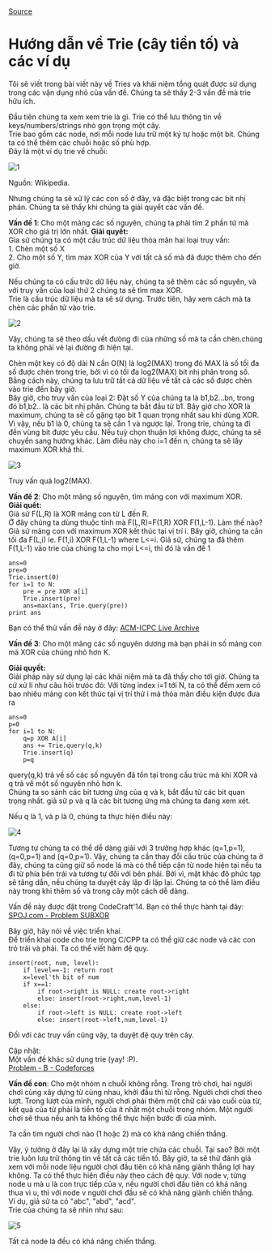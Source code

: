 #
[Source](https://threads-iiith.quora.com/Tutorial-on-Trie-and-example-problems "Permalink to Tutorial on Trie and example problems - Threads @ IIIT Hyderabad")

# Hướng dẫn về Trie (cây tiền tố) và các ví dụ

Tôi sẽ viết trong bài viết này về Tries và khái niệm tổng quát được sử dụng trong các vận dụng nhỏ của vấn đề. Chúng ta sẽ thấy 2-3 vấn đề mà trie hữu ích.

Đầu tiên chúng ta xem xem trie là gì. Trie có thể lưu thông tin về keys/numbers/strings nhỏ gọn trọng một cây.  
Trie bao gồm các node, nơi mỗi node lưu trữ một ký tự hoặc một bit. Chúng ta có thể thêm các chuỗi hoặc số phù hợp.  
Đây là một ví dụ trie về chuỗi:

![1](https://qph.fs.quoracdn.net/main-qimg-aea28d9cd34aaf2d5783f4cd04e5abbd)

  
Nguồn: Wikipedia.  

Nhưng chúng ta sẽ xử lý các con số ở đây, và đặc biệt trong các bit nhị phân. Chúng ta sẽ thấy khi chúng ta giải quyết các vấn đề.

**Vấn đề 1**: Cho một mảng các số nguyên, chúng ta phải tìm 2 phần tử mà XOR  cho giá trị lớn nhất.
**Giải quyết:**  
Gỉa sử chúng ta có một cấu trúc dữ liệu thỏa mãn hai loại truy vấn:   
1\. Chèn một số X    
2\. Cho một số Y, tìm max XOR của Y với tất cả số mà đã được thêm cho đến giờ.

Nếu chúng ta có cấu trức dữ liệu này, chúng ta sẽ thêm các số nguyên, và với truy vấn của loại thứ 2 chúng ta sẽ tìm max XOR.  
Trie là cấu trúc dữ liệu mà ta sẽ sử dụng. Trước tiên, hãy xem cách mà ta chèn các phần tử vào trie.


![2](https://qph.fs.quoracdn.net/main-qimg-388217a1992f1b2aac51e9917aa76d9c)

  
Vậy, chúng ta sẽ theo dấu vết đưòng đi của những số mà ta cần chèn.chúng ta không phải vẽ lại đường đi hiện tại.  

Chèn một key có độ dài N cần O(N) là log2(MAX) trong đó MAX là số tối đa số được chèn trong trie, bởi vì có tối đa log2(MAX) bit nhị phân trong số.  
Bằng cách này, chúng ta lưu trữ tất cả dữ liệu về tất cả các số được chèn vào trie đến bây giờ.  
Bây giờ, cho truy vấn của loại 2:
Đặt số Y của chúng ta là b1,b2...bn, trong đó b1,b2.. là các bit nhị phân. Chúng ta bắt đầu từ b1. Bây giờ cho XOR là maximum, chúng ta sẽ cố gặng tạo bit 1 quan trọng nhất sau khi dùng XOR. Vì vậy, nếu b1 là 0, chúng ta sẽ cần 1 và ngược lại. Trong trie, chúng ta đi đến vùng bit được yêu cầu. Nếu tuỳ chọn thuận lợi không được, chúng ta sẽ chuyển sang hướng khác. Làm điều này cho i=1 đến n, chúng ta sẽ lấy maximum XOR khả thi.  

![3](https://qph.fs.quoracdn.net/main-qimg-e5d624e2cd693d713840a30ca9aaa461)

Truy vấn quá log2(MAX).

**Vấn đề 2**: Cho một mảng số nguyên, tìm mảng con với maximum XOR.  
**Giải quết:**  
Giả sử F(L,R) là XOR mảng con từ L đến R.  
Ở đây chúng ta dùng thuộc tính mà F(L,R)=F(1,R) XOR F(1,L-1). Làm thế nào?
Giả sử mảng con với maximum XOR kết thúc tại vị trí i. Bây giờ, chúng ta cần tối đa F(L,i) ie. F(1,i) XOR F(1,L-1) where L<=i. Giả sử, chúng ta đã thêm F(1,L-1) vào trie của chúng ta cho mọi L<=i, thì đó là vấn đề 1


    ans=0
    pre=0
    Trie.insert(0)
    for i=1 to N:
        pre = pre XOR a[i]
        Trie.insert(pre)
        ans=max(ans, Trie.query(pre))
    print ans
    

Bạn có thể thử vấn đề này ở đây: [ACM-ICPC Live Archive](https://icpcarchive.ecs.baylor.edu/index.php?Itemid=8&category=345&option=com_onlinejudge&page=show_problem&problem=2683)  

**Vấn đề 3**: Cho một mảng các số nguyên dương mà bạn phải in số  mảng con mà XOR của chúng nhỏ hơn K.

**Giải quyết:**  
Giải pháp này sử dụng lại các khái niệm mà ta đã thấy cho tới giờ. Chúng ta cứ xử lí như câu hỏi trưóc đó:
Với từng index i=1 tới N, ta có thể đếm xem có bao nhiêu mảng con kết thúc tại vị trí thứ i mà thỏa mãn điều kiện được đưa ra  

    ans=0
    p=0
    for i=1 to N:
        q=p XOR A[i]
        ans += Trie.query(q,k)
        Trie.insert(q)
        p=q
    

  
query(q,k) trả về số các số nguyên đã tồn tại trong cấu trúc mà khi XOR và q trả về một số nguyên nhỏ hơn k.  
Chúng ta so sánh các bit tương ứng của q và k, bắt đầu từ các bit quan trọng nhất. giả sử p và q là các bit tương ứng mà chúng ta đang xem xét.

Nếu q là 1, và p là 0, chúng ta thực hiện điều này:   

![4](https://qph.fs.quoracdn.net/main-qimg-f24ea5ecf11805e7bcd82a48bb9cad25)  

Tương tự chúng ta có thể dễ dàng giải với 3 trường hợp khác (q=1,p=1), (q=0,p=1) and (q=0,p=1).
Vậy, chúng ta cần thay đổi cấu trúc của chúng ta ở đây, chúng ta cũng giữ số node lá mà có thể tiếp cận từ node hiện tại nếu ta đi từ phía bên trái và tương tự đối với bên phải. Bởi vì, mặt khác đô phức tạp sẽ tăng dần, nếu chúng ta duyệt cây lặp đi lặp lại. Chúng ta có thể làm điều này trong khi thêm số và trong cây một cách dễ dàng.  

Vấn đề này được đặt trong CodeCraft'14. Bạn có thể thực hành tại đây: [SPOJ.com - Problem SUBXOR](http://www.spoj.com/problems/SUBXOR)  

Bây giờ, hãy nói về việc triển khai.  
Để triển khai code cho trie trong C/CPP ta có thể giữ các node và các con trỏ trái và phải. Ta có thể viết hàm đệ quy.

    
    insert(root, num, level):
        if level==-1: return root
        x=level'th bit of num
        if x==1:
            if root->right is NULL: create root->right
            else: insert(root->right,num,level-1)
        else:
            if root->left is NULL: create root->left
            else: insert(root->left,num,level-1)
    

  
Đối với các truy vấn cũng vậy, ta duyệt đệ quy trên cây.

Cập nhật:  
Một vấn đề khác sử dụng trie (yay! :P).  
[Problem - B - Codeforces](http://codeforces.com/contest/455/problem/B)  

**Vấn đề con**: Cho một nhóm n chuỗi không rỗng. Trong trò chơi, hai người chơi cùng xây dựng từ cùng nhau, khởi đầu thì từ rỗng. Người chơi chơi theo lượt. Trong lượt của mình, người chơi phải thêm một chữ cái vào cuối của từ, kết quả của từ phải là tiền tố của ít nhất một chuỗi trong nhóm. Một người chơi sẽ thua nếu anh ta không thể thực hiện bước đi của mình.  

Ta cần tìm người chơi nào (1 hoặc 2) mà có khả năng chiến thắng.  

Vậy, ý tưởng ở đây lại là xây dựng một trie chứa các chuỗi. Tại sao? Bởi một trie luôn lưu trữ thông tin về tất cả các tiền tố. Bây giờ, ta sẽ thử đánh giá xem với mỗi node liệu người chơi đầu tiên có khả năng giành thắng lợi hay không. Ta có thể thực hiện điều này theo cách đệ quy. Với node v, từng node u mà u là con trực tiếp của v, nếu người chơi đầu tiên có khả năng thua vì u, thì với node v người chơi đầu sẽ có khả năng giành chiến thắng.  
Ví dụ, giả sử ta có "abc", "abd", "acd".  
Trie của chúng ta sẽ nhìn như sau:  

![5](https://qph.fs.quoracdn.net/main-qimg-f81def67dffcc9e95306d65b27daa2f7-c)  

Tất cả node lá đều có khả năng chiến thắng.
